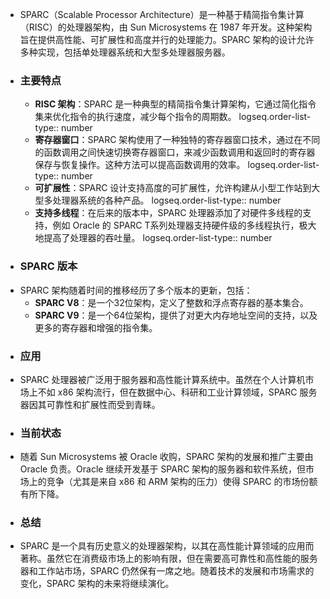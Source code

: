 - SPARC（Scalable Processor Architecture）是一种基于精简指令集计算（RISC）的处理器架构，由 Sun Microsystems 在 1987 年开发。这种架构旨在提供高性能、可扩展性和高度并行的处理能力。SPARC 架构的设计允许多种实现，包括单处理器系统和大型多处理器服务器。
- ### 主要特点
	- **RISC 架构**：SPARC 是一种典型的精简指令集计算架构，它通过简化指令集来优化指令的执行速度，减少每个指令的周期数。
	  logseq.order-list-type:: number
	- **寄存器窗口**：SPARC 架构使用了一种独特的寄存器窗口技术，通过在不同的函数调用之间快速切换寄存器窗口，来减少函数调用和返回时的寄存器保存与恢复操作。这种方法可以提高函数调用的效率。
	  logseq.order-list-type:: number
	- **可扩展性**：SPARC 设计支持高度的可扩展性，允许构建从小型工作站到大型多处理器系统的各种产品。
	  logseq.order-list-type:: number
	- **支持多线程**：在后来的版本中，SPARC 处理器添加了对硬件多线程的支持，例如 Oracle 的 SPARC T系列处理器支持硬件级的多线程执行，极大地提高了处理器的吞吐量。
	  logseq.order-list-type:: number
- ### SPARC 版本
- SPARC 架构随着时间的推移经历了多个版本的更新，包括：
	- **SPARC V8**：是一个32位架构，定义了整数和浮点寄存器的基本集合。
	- **SPARC V9**：是一个64位架构，提供了对更大内存地址空间的支持，以及更多的寄存器和增强的指令集。
- ### 应用
- SPARC 处理器被广泛用于服务器和高性能计算系统中。虽然在个人计算机市场上不如 x86 架构流行，但在数据中心、科研和工业计算领域，SPARC 服务器因其可靠性和扩展性而受到青睐。
- ### 当前状态
- 随着 Sun Microsystems 被 Oracle 收购，SPARC 架构的发展和推广主要由 Oracle 负责。Oracle 继续开发基于 SPARC 架构的服务器和软件系统，但市场上的竞争（尤其是来自 x86 和 ARM 架构的压力）使得 SPARC 的市场份额有所下降。
- ### 总结
- SPARC 是一个具有历史意义的处理器架构，以其在高性能计算领域的应用而著称。虽然它在消费级市场上的影响有限，但在需要高可靠性和高性能的服务器和工作站市场，SPARC 仍然保有一席之地。随着技术的发展和市场需求的变化，SPARC 架构的未来将继续演化。
  <!--Converted by ToLogseq-->